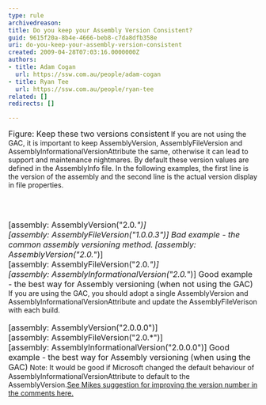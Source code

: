 ```yaml
---
type: rule
archivedreason: 
title: Do you keep your Assembly Version Consistent?
guid: 9615f20a-8b4e-4666-beb8-c7da8dfb358e
uri: do-you-keep-your-assembly-version-consistent
created: 2009-04-28T07:03:16.0000000Z
authors:
- title: Adam Cogan
  url: https://ssw.com.au/people/adam-cogan
- title: Ryan Tee
  url: https://ssw.com.au/people/ryan-tee
related: []
redirects: []

---
```




  <img alt="" class="ms-rteCustom-ImageArea" src="/Standards/SoftwareDevelopment/RulesToBetterDotNETProjects/PublishingImages/VersionConsistent1.jpg" /> <br>
<font class="ms-rteCustom-FigureNormal" size="+0">Figure&#58; Keep these two versions consistent</font> If you are not using the GAC, it is important to keep AssemblyVersion, AssemblyFileVersion and AssemblyInformationalVersionAttribute the same, otherwise it can lead to support and maintenance nightmares. By default these version values are defined in the AssemblyInfo file. In the following examples, the first line is the version of the assembly and the second line is the actual version display in file properties.<br>

<br><excerpt class='endintro'></excerpt><br>

  <font class="ms-rteCustom-CodeArea" size="+0">[assembly&#58; AssemblyVersion(<font class="ms-rteCustom-Highlight" size="+0">&quot;2.0.*&quot;</font>)]<br>
[assembly&#58; AssemblyFileVersion(<font class="ms-rteCustom-Highlight" size="+0">&quot;1.0.0.3&quot;</font>)] </font>
  <font class="ms-rteCustom-FigureBad" size="+0">Bad example - the common assembly versioning method.</font> <font class="ms-rteCustom-CodeArea" size="+0">[assembly&#58; AssemblyVersion(<font class="ms-rteCustom-Highlight" size="+0">&quot;2.0.*&quot;</font>)]<br>
[assembly&#58; AssemblyFileVersion(<font class="ms-rteCustom-Highlight" size="+0">&quot;2.0.*&quot;</font>)] <br>
[assembly&#58; AssemblyInformationalVersion(<font class="ms-rteCustom-Highlight" size="+0">&quot;2.0.*&quot;</font>)] </font><font class="ms-rteCustom-FigureGood" size="+0">Good example - the best way for Assembly versioning (when not using the GAC)</font> If you are using the GAC, you should adopt a single AssemblyVersion and AssemblyInformationalVersionAttribute and update the AssemblyFileVerison with each build.<br>
<br>
<font class="ms-rteCustom-CodeArea" size="+0">[assembly&#58; AssemblyVersion(<font class="ms-rteCustom-Highlight" size="+0">&quot;2.0.0.0&quot;</font>)]<br>
[assembly&#58; AssemblyFileVersion(<font class="ms-rteCustom-Highlight" size="+0">&quot;2.0.*&quot;</font>)]<br>
[assembly&#58; AssemblyInformationalVersion(<font class="ms-rteCustom-Highlight" size="+0">&quot;2.0.0.0&quot;</font>)] </font><font class="ms-rteCustom-FigureGood" size="+0">Good example - the best way for Assembly versioning (when using the GAC)</font> Note&#58; It would be good if Microsoft changed the default behaviour of AssemblyInformationalVersionAttribute to default to the AssemblyVersion.<a href="http&#58;//msdn.microsoft.com/en-us/library/system.reflection.assemblyinformationalversionattribute.aspx">See Mikes suggestion for improving the version number in the comments here. </a>



